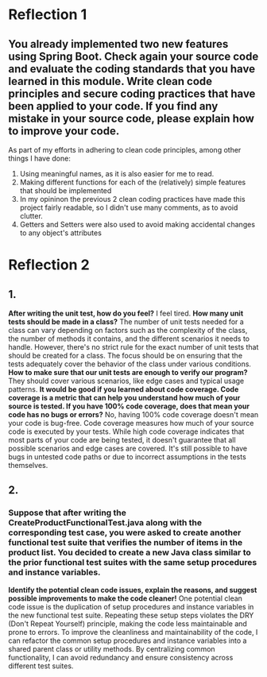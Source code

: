 # Reflection 1
## You already implemented two new features using Spring Boot. Check again your source code and evaluate the coding standards that you have learned in this module. Write clean code principles and secure coding practices that have been applied to your code.  If you find any mistake in your source code, please explain how to improve your code.
As part of my efforts in adhering to clean code principles, among other things I have done:
1. Using meaningful names, as it is also easier for me to read.
2. Making different functions for each of the (relatively) simple features that should be implemented
3. In my opininon the previous 2 clean coding practices have made this project fairly readable, so I didn't use many comments, as to avoid clutter.
4. Getters and Setters were also used to avoid making accidental changes to any object's attributes

# Reflection 2
## 1.
**After writing the unit test, how do you feel?**
I feel tired.
**How many unit tests should be made in a class?**
The number of unit tests needed for a class can vary depending on factors such as the complexity of the class, the number of methods it contains, and the different scenarios it needs to handle. However, there's no strict rule for the exact number of unit tests that should be created for a class. The focus should be on ensuring that the tests adequately cover the behavior of the class under various conditions.
**How to make sure that our unit tests are enough to verify our program?**
They should cover various scenarios, like edge cases and typical usage patterns.
**It would be good if you learned about code coverage. Code coverage is a metric that can help you understand how much of your source is tested. If you have 100% code coverage, does that mean your code has no bugs or errors?**
No, having 100% code coverage doesn't mean your code is bug-free. Code coverage measures how much of your source code is executed by your tests. While high code coverage indicates that most parts of your code are being tested, it doesn't guarantee that all possible scenarios and edge cases are covered. It's still possible to have bugs in untested code paths or due to incorrect assumptions in the tests themselves.

## 2.
### Suppose that after writing the CreateProductFunctionalTest.java along with the corresponding test case, you were asked to create another functional test suite that verifies the number of items in the product list. You decided to create a new Java class similar to the prior functional test suites with the same setup procedures and instance variables.
**Identify the potential clean code issues, explain the reasons, and suggest possible improvements to make the code cleaner!**
One potential clean code issue is the duplication of setup procedures and instance variables in the new functional test suite. Repeating these setup steps violates the DRY (Don't Repeat Yourself) principle, making the code less maintainable and prone to errors.
To improve the cleanliness and maintainability of the code, I can refactor the common setup procedures and instance variables into a shared parent class or utility methods. By centralizing common functionality, I can avoid redundancy and ensure consistency across different test suites.
